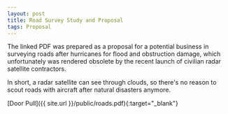 ```yaml
---
layout: post
title: Road Survey Study and Proposal
tags: Proposal
---
```


The linked PDF was prepared as a proposal for a potential business in surveying roads after hurricanes for flood and obstruction damage, which unfortunately was rendered obsolete by the recent launch of civilian radar satellite contractors.

In short, a radar satellite can see through clouds, so there's no reason to scout roads with aircraft after natural disasters anymore.

[Door Pull]({{ site.url }}/public/roads.pdf){:target="_blank"}